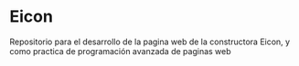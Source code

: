 # Eicon
Repositorio para el desarrollo de la pagina web de la constructora Eicon, y como practica de programación avanzada de paginas web
